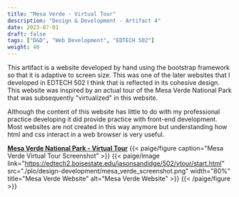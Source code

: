 ```yaml
---
title: "Mesa Verde - Virtual Tour"
description: "Design & Development - Artifact 4"
date: 2023-07-01
draft: false
tags: ["D&D", "Web Development", "EDTECH 502"]
weight: 40
---
```

This artifact is a website developed by hand using the bootstrap framework so that it is adaptive to screen size.  This was one of the later websites that I developed in EDTECH 502 I think that is reflected in its cohesive design.  This website was inspired by an actual tour of the Mesa Verde National Park that was subsequently "virtualized" in this website.

Although the content of this website has little to do with my professional practice developing it did provide practice with front-end development.  Most websites are not created in this way anymore but understanding how html and css interact in a web browser is very useful.

**[Mesa Verde National Park - Virtual Tour](https://edtech2.boisestate.edu/jasonsandidge/502/vtour/start.html)**
{{< paige/figure caption="Mesa Verde Virtual Tour Screenshot" >}}
{{< paige/image link="https://edtech2.boisestate.edu/jasonsandidge/502/vtour/start.html" src="./plo/design-development/mesa_verde_screenshot.png" width="80%" title="Mesa Verde Website" alt="Mesa Verde Website" >}}
{{< /paige/figure >}}